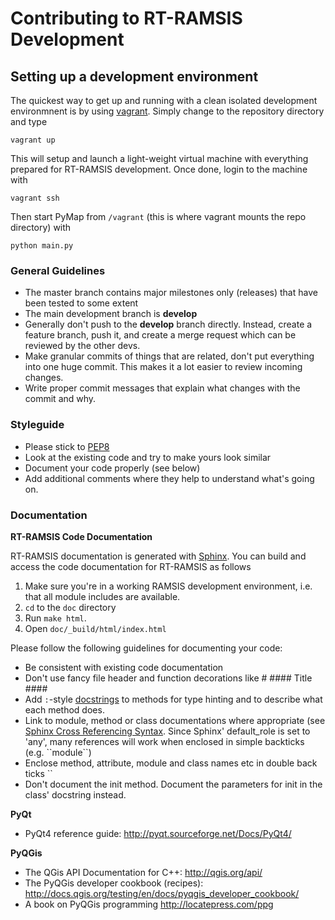 # Contributing to RT-RAMSIS Development

## Setting up a development environment

The quickest way to get up and running with a clean isolated development environmnent is by using [vagrant](http://vagrantup.com). Simply change to the repository directory and type

    vagrant up

This will setup and launch a light-weight virtual machine with everything prepared for RT-RAMSIS development. Once done, login to the machine with

    vagrant ssh

Then start PyMap from `/vagrant` (this is where vagrant mounts the repo directory) with

    python main.py


### General Guidelines

- The master branch contains major milestones only (releases) that have been tested to some extent
- The main development branch is **develop**
- Generally don't push to the **develop** branch directly. Instead, create a feature branch, push it, and create a merge request which can be reviewed by the other devs.
- Make granular commits of things that are related, don't put everything into one huge commit. This makes it a lot easier to review incoming changes.
- Write proper commit messages that explain what changes with the commit and why.


### Styleguide

- Please stick to [PEP8](https://www.python.org/dev/peps/pep-0008)
- Look at the existing code and try to make yours look similar
- Document your code properly (see below)
- Add additional comments where they help to understand what's going on.

### Documentation

**RT-RAMSIS Code Documentation**

RT-RAMSIS documentation is generated with [Sphinx](http://sphinx-doc.org/contents.html). You can build and access the code documentation for RT-RAMSIS as follows

1. Make sure you're in a working RAMSIS development environment, i.e. that all
   module includes are available.
2. ``cd`` to the ``doc`` directory
3. Run ``make html``.
4. Open ``doc/_build/html/index.html``
    
Please follow the following guidelines for documenting your code:

- Be consistent with existing code documentation
- Don't use fancy file header and function decorations like # #### Title ####
- Add `:`-style [docstrings](https://www.jetbrains.com/pycharm/help/using-docstrings-to-specify-types.html) to methods for type hinting and to describe what each method does.
- Link to module, method or class documentations where appropriate (see [Sphinx Cross Referencing Syntax](http://sphinx-doc.org/domains.html#cross-referencing-syntax). Since Sphinx' default_role is set to 'any', many references will work when enclosed in simple backticks (e.g. \`\`module\`\`)
- Enclose method, attribute, module and class names etc in double back ticks \`\`
- Don't document the init method. Document the parameters for init in the class' docstring instead.


**PyQt**

- PyQt4 reference guide: http://pyqt.sourceforge.net/Docs/PyQt4/

**PyQGis**

- The QGis API Documentation for C++: http://qgis.org/api/
- The PyQGis developer cookbook (recipes): http://docs.qgis.org/testing/en/docs/pyqgis_developer_cookbook/
- A book on PyQGis programming http://locatepress.com/ppg